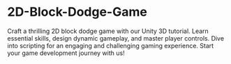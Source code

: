 # 2D-Block-Dodge-Game
Craft a thrilling 2D block dodge game with our Unity 3D tutorial. Learn essential skills, design dynamic gameplay, and master player controls. Dive into scripting for an engaging and challenging gaming experience. Start your game development journey with us!
